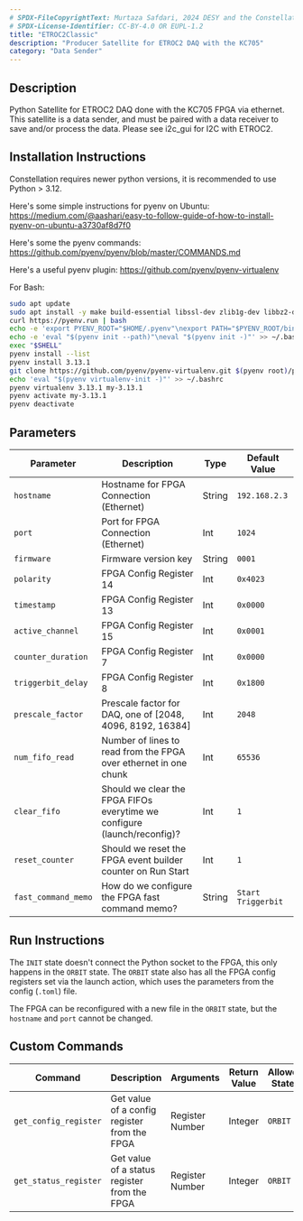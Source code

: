 ```yaml
---
# SPDX-FileCopyrightText: Murtaza Safdari, 2024 DESY and the Constellation authors
# SPDX-License-Identifier: CC-BY-4.0 OR EUPL-1.2
title: "ETROC2Classic"
description: "Producer Satellite for ETROC2 DAQ with the KC705"
category: "Data Sender"
---
```


## Description

Python Satellite for ETROC2 DAQ done with the KC705 FPGA via ethernet.
This satellite is a data sender, and must be paired with a data receiver to save and/or process the data.
Please see i2c_gui for I2C with ETROC2.

## Installation Instructions

Constellation requires newer python versions, it is recommended to use Python > 3.12. 

Here's some simple instructions for pyenv on Ubuntu: https://medium.com/@aashari/easy-to-follow-guide-of-how-to-install-pyenv-on-ubuntu-a3730af8d7f0 

Here's some the pyenv commands: https://github.com/pyenv/pyenv/blob/master/COMMANDS.md

Here's a useful pyenv plugin: https://github.com/pyenv/pyenv-virtualenv

For Bash:
```bash
sudo apt update
sudo apt install -y make build-essential libssl-dev zlib1g-dev libbz2-dev libreadline-dev libsqlite3-dev wget curl llvm libncursesw5-dev xz-utils tk-dev libxml2-dev libxmlsec1-dev libffi-dev liblzma-dev
curl https://pyenv.run | bash
echo -e 'export PYENV_ROOT="$HOME/.pyenv"\nexport PATH="$PYENV_ROOT/bin:$PATH"' >> ~/.bashrc
echo -e 'eval "$(pyenv init --path)"\neval "$(pyenv init -)"' >> ~/.bashrc
exec "$SHELL"
pyenv install --list
pyenv install 3.13.1
git clone https://github.com/pyenv/pyenv-virtualenv.git $(pyenv root)/plugins/pyenv-virtualenv
echo 'eval "$(pyenv virtualenv-init -)"' >> ~/.bashrc
pyenv virtualenv 3.13.1 my-3.13.1
pyenv activate my-3.13.1
pyenv deactivate
```

## Parameters

| Parameter | Description | Type | Default Value |
|-----------|-------------|------|---------------|
| `hostname` | Hostname for FPGA Connection (Ethernet) | String | `192.168.2.3` |
| `port` | Port for FPGA Connection (Ethernet) | Int | `1024` |
| `firmware` | Firmware version key | String | `0001` |
| `polarity` | FPGA Config Register 14 | Int | `0x4023` |
| `timestamp` | FPGA Config Register 13 | Int | `0x0000` |
| `active_channel` | FPGA Config Register 15 | Int | `0x0001` |
| `counter_duration` | FPGA Config Register 7 | Int | `0x0000` |
| `triggerbit_delay` | FPGA Config Register 8 | Int | `0x1800` |
| `prescale_factor` | Prescale factor for DAQ, one of [2048, 4096, 8192, 16384] | Int | `2048` |
| `num_fifo_read` | Number of lines to read from the FPGA over ethernet in one chunk | Int | `65536` |
| `clear_fifo` | Should we clear the FPGA FIFOs everytime we configure (launch/reconfig)? | Int | `1` |
| `reset_counter` | Should we reset the FPGA event builder counter on Run Start | Int | `1` |
| `fast_command_memo` | How do we configure the FPGA fast command memo? | String | `Start Triggerbit` |

<!---## Metrics

| Metric | Description | Value Type | Metric Type | Interval |
|--------|-------------|------------|-------------|----------|
| `BRIGHTNESS` | Brightness | Integer | `LAST_VALUE` | 10s |
-->
## Run Instructions

The `INIT` state doesn't connect the Python socket to the FPGA, this only happens in the `ORBIT` state.
The `ORBIT` state also has all the FPGA config registers set via the launch action, which uses the parameters from the config (`.toml`) file.

The FPGA can be reconfigured with a new file in the `ORBIT` state, but the `hostname` and `port` cannot be changed.

## Custom Commands

| Command | Description | Arguments | Return Value | Allowed States |
|---------|-------------|-----------|--------------|----------------|
| `get_config_register` | Get value of a config register from the FPGA | Register Number | Integer | `ORBIT` |
| `get_status_register` | Get value of a status register from the FPGA | Register Number | Integer | `ORBIT` |
